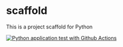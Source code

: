 # scaffold
This is a project scaffold for Python


[![Python application test with Github Actions](https://github.com/KishoreVVR/scaffold/actions/workflows/main.yml/badge.svg)](https://github.com/KishoreVVR/scaffold/actions/workflows/main.yml)
